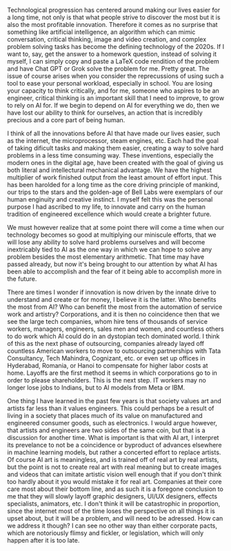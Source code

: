 Technological progression has centered around making our lives easier for a long time, not only is that what people strive to discover the most but it is also the most profitable innovation. Therefore it comes as no surprise that something like artificial intelligence, an algorithm which can mimic conversation, critical thinking, image and video creation, and complex problem solving tasks has become the defining technology of the 2020s. If I want to, say, get the answer to a homework question, instead of solving it myself, I can simply copy and paste a LaTeX code rendition of the problem and have Chat GPT or Grok solve the problem for me. Pretty great. The issue of course arises when you consider the reprecussions of using such a tool to ease your personal workload, especially in school. You are losing your capacity to think critically, and for me, someone who aspires to be an engineer, critical thinking is an important skill that I need to improve, to grow to rely on AI for. If we begin to depend on AI for everything we do, then we have lost our ability to think for ourselves, an action that is incredibly precious and a core part of being human. 

I think of all the innovations before AI that have made our lives easier, such as the internet, the microprocessor, steam engines, etc. Each had the goal of taking dificult tasks and making them easier, creating a way to solve hard problems in a less time consuming way. These inventions, especially the modern ones in the digital age, have been created with the goal of giving us both literal and intellectural mechanical advantage. We have the highest multiplier of work finished output from the least amount of effort input. This has been harolded for a long time as the core driving principle of mankind, our trips to the stars and the golden-age of Bell Labs were exemplars of our human enginuity and creative instinct. I myself felt this was the personal purpose I had ascribed to my life, to innovate and carry on the human tradition of engineered excellence which would create a brighter future. 

We must however realize that at some point there will come a time when our technology becomes so good at multiplying our miniscule efforts, that we will lose any ability to solve hard problems ourselves and will become inextricably tied to AI as the one way in which we can hope to solve any problem besides the most elementary arithmetic. That time may have passed already, but now it's being brought to our attention by what AI has been able to accomplish and the fear of it being able to accomplish more in the future.

There are times I wonder if innovation is now driven by the innate drive to understand and create or for money, I believe it is the latter. Who benefits the most from AI? Who can benefit the most from the automation of service work and artistry? Corporations, and it is then no coincidence then that we see the large tech companies, whom hire tens of thousands of service workers, managers, engineers, sales men and women, and countless others to do work which AI could do in an dystopian tech dominated world. I think of this as the next phase of outsourcing, companies already layed off countless American workers to move to outsourcing partnerships with Tata Consultancy, Tech Mahindra, Cognizant, etc. or even set up offices in Hyderabad, Romania, or Hanoi to compensate for higher labor costs at home. Layoffs are the first method it seems in which corporations go to in order to please shareholders. This is the next step. IT workers may no longer lose jobs to Indians, but to AI models from Meta or IBM. 

One thing I have learned in the past few years is that society values art and artists far less than it values engineers. This could perhaps be a result of living in a society that places much of its value on manufactured and engineered consumer goods, such as electronics. I would argue however, that artists and engineers are two sides of the same coin, but that is a discussion for another time. What is important is that with AI art, I interpret its prevelance to not be a coincidence or byproduct of advances elsewhere in machine learning models, but rather a concerted effort to replace artists. Of course AI art is meaningless, and is trained off of real art by real artists, but the point is not to create real art with real meaning but to create images and videos that can imitate artistic vision well enough that if you don't think too hardly about it you would mistake it for real art. Companies at their core care most about their bottom line, and as such it is a foregone conclusion to me that they will slowly layoff graphic designers, UI/UX designers, effects specialists, animators, etc. I don't think it will be catastrophic in proportion, since the internet most of the time loses the perspective on all things it is upset about, but it will be a problem, and will need to be adressed. How can we address it though? I can see no other way than either corporate pacts, which are notoriously flimsy and fickler, or legislation, which will only happen after it is too late.

